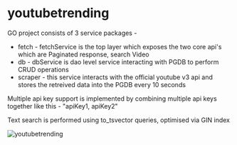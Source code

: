 # youtubetrending

GO project consists of 3 service packages -

* fetch - fetchService is the top layer which exposes the two core api's which are Paginated response, search Video
* db - dbService is dao level service interacting with PGDB to perform CRUD operations
* scraper - this service interacts with the official youtube v3 api and stores the retreived data into the PGDB every 10 seconds


Multiple api key support is implemented by combining multiple api keys together like this - "apiKey1, apiKey2"

Text search is performed using to_tsvector queries, optimised via GIN index


 


 
![youtubetrending](https://user-images.githubusercontent.com/29565394/211211358-554e197a-12c6-4540-bc10-9487893cc8da.png)
